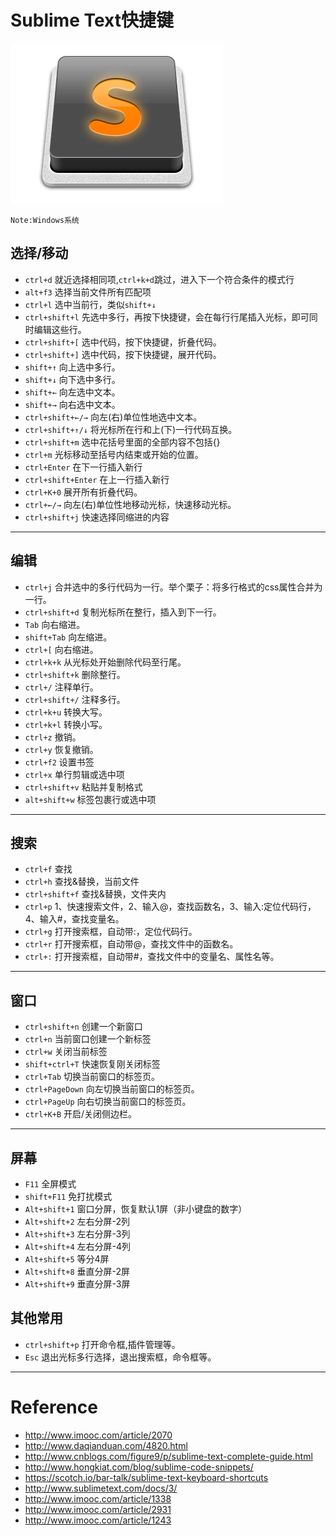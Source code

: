 # Sublime Text快捷键

![sublime-logo](https://github.com/cyonks/toolbox/blob/master/sublime-text/img/logo.jpg)

````
Note:Windows系统
````

## 选择/移动

- `ctrl+d` 就近选择相同项,`ctrl+k+d`跳过，进入下一个符合条件的模式行
- `alt+f3` 选择当前文件所有匹配项
- `ctrl+l` 选中当前行，类似`shift+↓`
- `ctrl+shift+l` 先选中多行，再按下快捷键，会在每行行尾插入光标，即可同时编辑这些行。
- `ctrl+shift+[` 选中代码，按下快捷键，折叠代码。
- `ctrl+shift+]` 选中代码，按下快捷键，展开代码。
- `shift+↑` 向上选中多行。
- `shift+↓` 向下选中多行。
- `shift+←` 向左选中文本。
- `shift+→` 向右选中文本。
- `ctrl+shift+←/→` 向左(右)单位性地选中文本。
- `ctrl+shift+↑/↓` 将光标所在行和上(下)一行代码互换。
- `ctrl+shift+m` 选中花括号里面的全部内容不包括{}
- `ctrl+m` 光标移动至括号内结束或开始的位置。
- `ctrl+Enter` 在下一行插入新行
- `ctrl+shift+Enter` 在上一行插入新行
- `ctrl+K+0` 展开所有折叠代码。
- `ctrl+←/→` 向左(右)单位性地移动光标，快速移动光标。
- `ctrl+shift+j` 快速选择同缩进的内容

---

## 编辑

- `ctrl+j` 合并选中的多行代码为一行。举个栗子：将多行格式的css属性合并为一行。
- `ctrl+shift+d` 复制光标所在整行，插入到下一行。
- `Tab` 向右缩进。
- `shift+Tab` 向左缩进。
- `ctrl+[` 向右缩进。
- `ctrl+k+k` 从光标处开始删除代码至行尾。
- `ctrl+shift+k` 删除整行。
- `ctrl+/` 注释单行。
- `ctrl+shift+/` 注释多行。
- `ctrl+k+u` 转换大写。
- `ctrl+k+l` 转换小写。
- `ctrl+z` 撤销。
- `ctrl+y` 恢复撤销。
- `ctrl+f2` 设置书签
- `ctrl+x` 单行剪辑或选中项
- `ctrl+shift+v` 粘贴并复制格式
- `alt+shift+w` 标签包裹行或选中项

---

## 搜索

- `ctrl+f` 查找
- `ctrl+h` 查找&替换，当前文件
- `ctrl+shift+f` 查找&替换，文件夹内
- `ctrl+p` 1、快速搜索文件，2、输入@，查找函数名，3、输入:定位代码行，4、输入#，查找变量名。
- `ctrl+g` 打开搜索框，自动带:，定位代码行。
- `ctrl+r` 打开搜索框，自动带@，查找文件中的函数名。
- `ctrl+:` 打开搜索框，自动带#，查找文件中的变量名、属性名等。

---

## 窗口

- `ctrl+shift+n` 创建一个新窗口
- `ctrl+n` 当前窗口创建一个新标签
- `ctrl+w` 关闭当前标签
- `shift+ctrl+T` 快速恢复刚关闭标签
- `ctrl+Tab` 切换当前窗口的标签页。
- `ctrl+PageDown` 向左切换当前窗口的标签页。
- `ctrl+PageUp` 向右切换当前窗口的标签页。
- `ctrl+K+B` 开启/关闭侧边栏。

---

## 屏幕

- `F11` 全屏模式
- `shift+F11` 免打扰模式
- `Alt+shift+1` 窗口分屏，恢复默认1屏（非小键盘的数字）
- `Alt+shift+2` 左右分屏-2列
- `Alt+shift+3` 左右分屏-3列
- `Alt+shift+4` 左右分屏-4列
- `Alt+shift+5` 等分4屏
- `Alt+shift+8` 垂直分屏-2屏
- `Alt+shift+9` 垂直分屏-3屏

## 其他常用

- `ctrl+shift+p` 打开命令框,插件管理等。
- `Esc` 退出光标多行选择，退出搜索框，命令框等。

---

# Reference
- <http://www.imooc.com/article/2070>
- <http://www.daqianduan.com/4820.html>
- <http://www.cnblogs.com/figure9/p/sublime-text-complete-guide.html>
- <http://www.hongkiat.com/blog/sublime-code-snippets/>
- <https://scotch.io/bar-talk/sublime-text-keyboard-shortcuts>
- <http://www.sublimetext.com/docs/3/>
- <http://www.imooc.com/article/1338>
- <http://www.imooc.com/article/2931>
- <http://www.imooc.com/article/1243>
